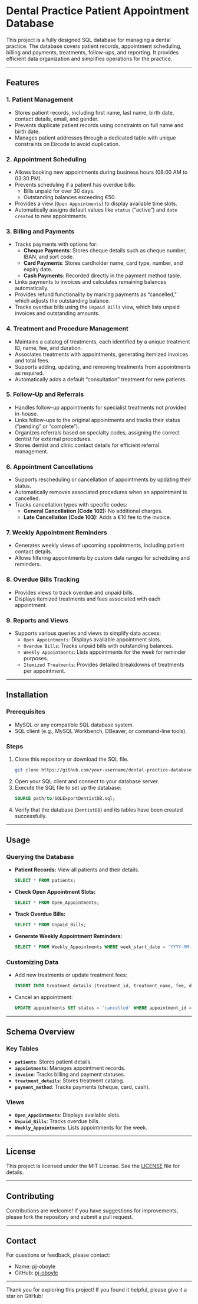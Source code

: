 # Dental Practice Patient Appointment Database

This project is a fully designed SQL database for managing a dental practice. The database covers patient records, appointment scheduling, billing and payments, treatments, follow-ups, and reporting. It provides efficient data organization and simplifies operations for the practice.

---

## Features

### **1. Patient Management**
- Stores patient records, including first name, last name, birth date, contact details, email, and gender.
- Prevents duplicate patient records using constraints on full name and birth date.
- Manages patient addresses through a dedicated table with unique constraints on Eircode to avoid duplication.

### **2. Appointment Scheduling**
- Allows booking new appointments during business hours (08:00 AM to 03:30 PM).
- Prevents scheduling if a patient has overdue bills:
  - Bills unpaid for over 30 days.
  - Outstanding balances exceeding €50.
- Provides a view (`Open Appointments`) to display available time slots.
- Automatically assigns default values like `status` (“active”) and `date created` to new appointments.

### **3. Billing and Payments**
- Tracks payments with options for:
  - **Cheque Payments**: Stores cheque details such as cheque number, IBAN, and sort code.
  - **Card Payments**: Stores cardholder name, card type, number, and expiry date.
  - **Cash Payments**: Recorded directly in the payment method table.
- Links payments to invoices and calculates remaining balances automatically.
- Provides refund functionality by marking payments as “cancelled,” which adjusts the outstanding balance.
- Tracks overdue bills using the `Unpaid Bills` view, which lists unpaid invoices and outstanding amounts.

### **4. Treatment and Procedure Management**
- Maintains a catalog of treatments, each identified by a unique treatment ID, name, fee, and duration.
- Associates treatments with appointments, generating itemized invoices and total fees.
- Supports adding, updating, and removing treatments from appointments as required.
- Automatically adds a default “consultation” treatment for new patients.

### **5. Follow-Up and Referrals**
- Handles follow-up appointments for specialist treatments not provided in-house.
- Links follow-ups to the original appointments and tracks their status (“pending” or “complete”).
- Organizes referrals based on specialty codes, assigning the correct dentist for external procedures.
- Stores dentist and clinic contact details for efficient referral management.

### **6. Appointment Cancellations**
- Supports rescheduling or cancellation of appointments by updating their status.
- Automatically removes associated procedures when an appointment is cancelled.
- Tracks cancellation types with specific codes:
  - **General Cancellation (Code 102):** No additional charges.
  - **Late Cancellation (Code 103):** Adds a €10 fee to the invoice.

### **7. Weekly Appointment Reminders**
- Generates weekly views of upcoming appointments, including patient contact details.
- Allows filtering appointments by custom date ranges for scheduling and reminders.

### **8. Overdue Bills Tracking**
- Provides views to track overdue and unpaid bills.
- Displays itemized treatments and fees associated with each appointment.

### **9. Reports and Views**
- Supports various queries and views to simplify data access:
  - `Open Appointments`: Displays available appointment slots.
  - `Overdue Bills`: Tracks unpaid bills with outstanding balances.
  - `Weekly Appointments`: Lists appointments for the week for reminder purposes.
  - `Itemized Treatments`: Provides detailed breakdowns of treatments per appointment.

---

## Installation

### Prerequisites
- MySQL or any compatible SQL database system.
- SQL client (e.g., MySQL Workbench, DBeaver, or command-line tools).

### Steps
1. Clone this repository or download the SQL file.
   ```bash
   git clone https://github.com/your-username/dental-practice-database.git
   ```
2. Open your SQL client and connect to your database server.
3. Execute the SQL file to set up the database:
   ```sql
   SOURCE path/to/SQLExportDentistDB.sql;
   ```
4. Verify that the database (`DentistDB`) and its tables have been created successfully.

---

## Usage

### Querying the Database
- **Patient Records:** View all patients and their details.
  ```sql
  SELECT * FROM patients;
  ```
- **Check Open Appointment Slots:**
  ```sql
  SELECT * FROM Open_Appointments;
  ```
- **Track Overdue Bills:**
  ```sql
  SELECT * FROM Unpaid_Bills;
  ```
- **Generate Weekly Appointment Reminders:**
  ```sql
  SELECT * FROM Weekly_Appointments WHERE week_start_date = 'YYYY-MM-DD';
  ```

### Customizing Data
- Add new treatments or update treatment fees:
  ```sql
  INSERT INTO treatment_details (treatment_id, treatment_name, fee, duration) VALUES (211, 'Cyst Removal', 200, 60);
  ```
- Cancel an appointment:
  ```sql
  UPDATE appointments SET status = 'cancelled' WHERE appointment_id = 101;
  ```

---

## Schema Overview

### **Key Tables**
- **`patients`**: Stores patient details.
- **`appointments`**: Manages appointment records.
- **`invoice`**: Tracks billing and payment statuses.
- **`treatment_details`**: Stores treatment catalog.
- **`payment_method`**: Tracks payments (cheque, card, cash).

### **Views**
- **`Open_Appointments`**: Displays available slots.
- **`Unpaid_Bills`**: Tracks overdue bills.
- **`Weekly_Appointments`**: Lists appointments for the week.

---

## License
This project is licensed under the MIT License. See the [LICENSE](LICENSE) file for details.

---

## Contributing
Contributions are welcome! If you have suggestions for improvements, please fork the repository and submit a pull request.

---

## Contact
For questions or feedback, please contact:
- Name: pj-oboyle
- GitHub: [pj-oboyle](https://github.com/pj-oboyle)

---

Thank you for exploring this project! If you found it helpful, please give it a star on GitHub!


